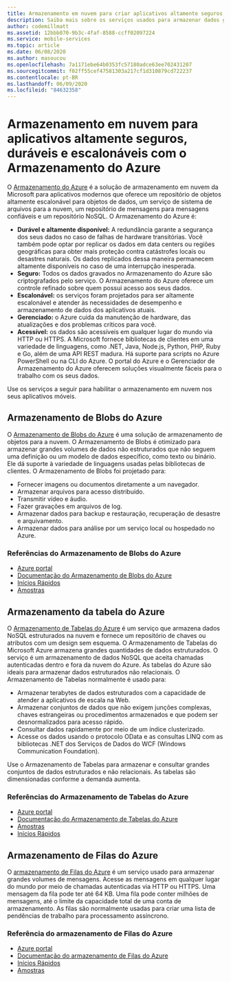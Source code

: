 ```yaml
---
title: Armazenamento em nuvem para criar aplicativos altamente seguros, duráveis e escalonáveis com o Armazenamento do Azure
description: Saiba mais sobre os serviços usados para armazenar dados grandes estruturados e não estruturados de aplicativos móveis na nuvem.
author: codemillmatt
ms.assetid: 12bbb070-9b3c-4faf-8588-ccff02097224
ms.service: mobile-services
ms.topic: article
ms.date: 06/08/2020
ms.author: masoucou
ms.openlocfilehash: 7a1171ebe64b0353fc57180adce63ee702431207
ms.sourcegitcommit: f02ff55cef47581303a217cf1d310879cd722237
ms.contentlocale: pt-BR
ms.lasthandoff: 06/09/2020
ms.locfileid: "84632358"
---
```

# <a name="cloud-storage-for-highly-secure-durable-scalable-apps-with-azure-storage"></a>Armazenamento em nuvem para aplicativos altamente seguros, duráveis e escalonáveis com o Armazenamento do Azure

O [Armazenamento do Azure](https://azure.microsoft.com/services/storage/) é a solução de armazenamento em nuvem da Microsoft para aplicativos modernos que oferece um repositório de objetos altamente escalonável para objetos de dados, um serviço de sistema de arquivos para a nuvem, um repositório de mensagens para mensagens confiáveis e um repositório NoSQL. O Armazenamento do Azure é:

- **Durável e altamente disponível:** A redundância garante a segurança dos seus dados no caso de falhas de hardware transitórias. Você também pode optar por replicar os dados em data centers ou regiões geográficas para obter mais proteção contra catástrofes locais ou desastres naturais. Os dados replicados dessa maneira permanecem altamente disponíveis no caso de uma interrupção inesperada.
- **Seguro:** Todos os dados gravados no Armazenamento do Azure são criptografados pelo serviço. O Armazenamento do Azure oferece um controle refinado sobre quem possui acesso aos seus dados.
- **Escalonável:** os serviços foram projetados para ser altamente escalonável e atender às necessidades de desempenho e armazenamento de dados dos aplicativos atuais.
- **Gerenciado:** o Azure cuida da manutenção de hardware, das atualizações e dos problemas críticos para você.
- **Acessível:** os dados são acessíveis em qualquer lugar do mundo via HTTP ou HTTPS. A Microsoft fornece bibliotecas de clientes em uma variedade de linguagens, como .NET, Java, Node.js, Python, PHP, Ruby e Go, além de uma API REST madura. Há suporte para scripts no Azure PowerShell ou na CLI do Azure. O portal do Azure e o Gerenciador de Armazenamento do Azure oferecem soluções visualmente fáceis para o trabalho com os seus dados.

Use os serviços a seguir para habilitar o armazenamento em nuvem nos seus aplicativos móveis.

## <a name="azure-blob-storage"></a>Armazenamento de Blobs do Azure

O [Armazenamento de Blobs do Azure](https://azure.microsoft.com/services/storage/blobs/) é uma solução de armazenamento de objetos para a nuvem. O Armazenamento de Blobs é otimizado para armazenar grandes volumes de dados não estruturados que não seguem uma definição ou um modelo de dados específico, como texto ou binário. Ele dá suporte à variedade de linguagens usadas pelas bibliotecas de clientes. O Armazenamento de Blobs foi projetado para:

- Fornecer imagens ou documentos diretamente a um navegador.
- Armazenar arquivos para acesso distribuído.
- Transmitir vídeo e áudio.
- Fazer gravações em arquivos de log.
- Armazenar dados para backup e restauração, recuperação de desastre e arquivamento.
- Armazenar dados para análise por um serviço local ou hospedado no Azure.

### <a name="azure-blob-storage-references"></a>Referências do Armazenamento de Blobs do Azure

- [Azure portal](https://portal.azure.com)
- [Documentação do Armazenamento de Blobs do Azure](/azure/storage/blobs/storage-blobs-introduction)
- [Inícios Rápidos](/azure/storage/blobs/storage-quickstart-blobs-portal)
- [Amostras](/azure/storage/common/storage-samples-dotnet?toc=%2fazure%2fstorage%2fblobs%2ftoc.json)

## <a name="azure-table-storage"></a>Armazenamento da tabela do Azure

O [Armazenamento de Tabelas do Azure](https://azure.microsoft.com/services/storage/tables/) é um serviço que armazena dados NoSQL estruturados na nuvem e fornece um repositório de chaves ou atributos com um design sem esquema. O Armazenamento de Tabelas do Microsoft Azure armazena grandes quantidades de dados estruturados. O serviço é um armazenamento de dados NoSQL que aceita chamadas autenticadas dentro e fora da nuvem do Azure. As tabelas do Azure são ideais para armazenar dados estruturados não relacionais. O Armazenamento de Tabelas normalmente é usado para:

- Armazenar terabytes de dados estruturados com a capacidade de atender a aplicativos de escala na Web.
- Armazenar conjuntos de dados que não exigem junções complexas, chaves estrangeiras ou procedimentos armazenados e que podem ser desnormalizados para acesso rápido.
- Consultar dados rapidamente por meio de um índice clusterizado.
- Acesse os dados usando o protocolo OData e as consultas LINQ com as bibliotecas .NET dos Serviços de Dados do WCF (Windows Communication Foundation).

Use o Armazenamento de Tabelas para armazenar e consultar grandes conjuntos de dados estruturados e não relacionais. As tabelas são dimensionadas conforme a demanda aumenta.

### <a name="azure-table-storage-references"></a>Referências do Armazenamento de Tabelas do Azure

- [Azure portal](https://portal.azure.com)
- [Documentação do Armazenamento de Tabelas do Azure](/azure/storage/tables/table-storage-overview)
- [Amostras](/azure/cosmos-db/tutorial-develop-table-dotnet?toc=https%3A%2F%2Fdocs.microsoft.com%2Fen-us%2Fazure%2Fstorage%2Ftables%2FTOC.json&bc=https%3A%2F%2Fdocs.microsoft.com%2Fen-us%2Fazure%2Fbread%2Ftoc.json)
- [Inícios Rápidos](/azure/storage/tables/table-storage-quickstart-portal)

## <a name="azure-queue-storage"></a>Armazenamento de Filas do Azure

O [armazenamento de Filas do Azure](https://azure.microsoft.com/services/storage/queues/) é um serviço usado para armazenar grandes volumes de mensagens. Acesse as mensagens em qualquer lugar do mundo por meio de chamadas autenticadas via HTTP ou HTTPS. Uma mensagem da fila pode ter até 64 KB. Uma fila pode conter milhões de mensagens, até o limite da capacidade total de uma conta de armazenamento. As filas são normalmente usadas para criar uma lista de pendências de trabalho para processamento assíncrono.

###  <a name="azure-queue-storage-references"></a>Referência do armazenamento de Filas do Azure

- [Azure portal](https://portal.azure.com)
- [Documentação do armazenamento de Filas do Azure](/azure/storage/queues/)
- [Inícios Rápidos](/azure/storage/queues/storage-quickstart-queues-portal)
- [Amostras](/azure/storage/common/storage-samples-dotnet?toc=%2fazure%2fstorage%2fqueues%2ftoc.json)
